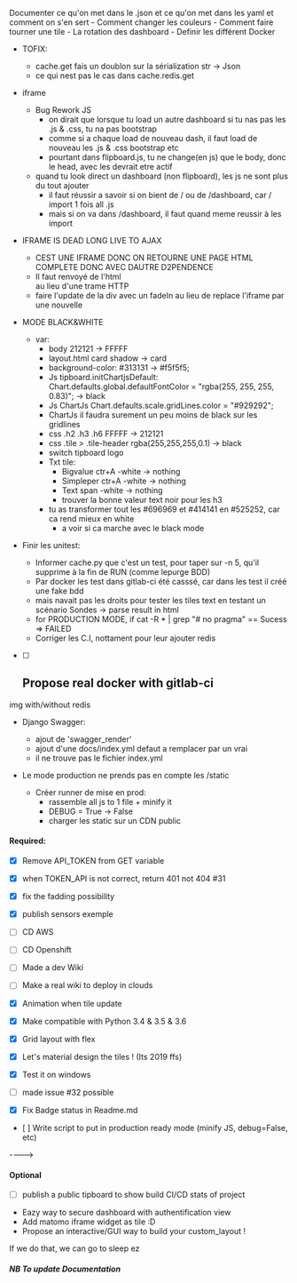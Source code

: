 Documenter ce qu'on met dans le .json et ce qu'on met dans les yaml et comment on s'en sert
    - Comment changer les couleurs
    - Comment faire tourner une tile
    - La rotation des dashboard
    - Definir les différent Docker

- TOFIX:
    - cache.get fais un doublon sur la sérialization str -> Json
    - ce qui nest pas le cas dans cache.redis.get

- iframe
    - Bug Rework JS
        - on dirait que lorsque tu load un autre dashboard si tu nas pas les .js & .css, tu na pas bootstrap
        - comme si a chaque load de nouveau dash, il faut load de nouveau les .js & .css bootstrap etc
        - pourtant dans flipboard.js, tu ne change(en js) que le body, donc le head, avec les devrait etre actif
    - quand tu look direct un dashboard (non flipboard), les js ne sont plus du tout ajouter
        - il faut réussir a savoir si on bient de / ou de /dashboard, car / import 1 fois all .js
        - mais si on va dans /dashboard, il faut quand meme reussir à les import

- IFRAME IS DEAD LONG LIVE TO AJAX


    - CEST UNE IFRAME DONC ON RETOURNE UNE PAGE HTML COMPLETE DONC AVEC DAUTRE D2PENDENCE
    - Il faut renvoyé de l'html <div> au lieu d'une trame HTTP
    - faire l'update de la div avec un fadeIn au lieu de replace l'iframe par une nouvelle

- MODE BLACK&WHITE
    - var:
        - body 212121 -> FFFFF
        - layout.html card shadow -> card
        - background-color: #313131 -> #f5f5f5;
        - Js tipboard.initChartjsDefault: Chart.defaults.global.defaultFontColor = "rgba(255, 255, 255, 0.83)"; -> black
        - Js ChartJs Chart.defaults.scale.gridLines.color = "#929292";
        - ChartJs il faudra surement un peu moins de black sur les gridlines
        - css .h2 .h3 .h6 FFFFF -> 212121
        - css .tile > .tile-header rgba(255,255,255,0.1) -> black
        - switch tipboard logo
        - Txt tile:
            - Bigvalue ctr+A -white -> nothing
            - Simpleper ctr+A -white -> nothing
            - Text span -white -> nothing
           - trouver la bonne valeur text noir pour les h3
        - tu as transformer tout les #696969 et #414141  en #525252, car ca rend mieux en white
            - a voir si ca marche avec le black mode


- Finir les unitest:
    - Informer cache.py que c'est un test, pour taper sur -n 5, qu'il supprime à la fin de RUN (comme lepurge BDD)
    - Par docker les test dans gitlab-ci été casssé, car dans les test il créé une fake bdd
    - mais navait pas les droits pour tester les tiles text en testant un scénario Sondes -> parse result in html
    - for PRODUCTION MODE, if cat -R * | grep "# no pragma" == Sucess => FAILED
    - Corriger les C.I, nottament pour leur ajouter redis

* [ ] Propose real docker with gitlab-ci
    -
img with/without redis

- Django Swagger:
    - ajout de 'swagger_render'
    - ajout d'une docs/index.yml defaut a remplacer par un vrai
    - il ne trouve pas le fichier index.yml

- Le mode production ne prends pas en compte les /static
    - Créer runner de mise en prod:
        - rassemble all js to 1 file + minify it
        - DEBUG = True -> False
        - charger les static sur un CDN public


#### Required:
* [x] Remove API_TOKEN from GET variable
* [x] when TOKEN_API is not correct, return 401 not 404 #31
* [x] fix the fadding possibility
* [x] publish sensors exemple

* [ ] CD AWS
* [ ] CD Openshift
* [ ] Made a dev Wiki
* [ ] Make a real wiki to deploy in clouds
* [x] Animation when tile update
* [x] Make compatible with Python 3.4 & 3.5 & 3.6
* [x] Grid layout with flex
* [x] Let's material design the tiles ! (Its 2019 ffs)
* [x] Test it on windows
* [ ] made issue #32 possible
* [x] Fix Badge status in Readme.md
* [ ] Write script to put in production ready mode (minify JS, debug=False, etc)


---->

#### Optional

* [ ] publish a public tipboard to show build CI/CD stats of project
* Eazy way to secure dashboard with authentification view
* Add matomo iframe widget as tile :D
* Propose an interactive/GUI way to build your custom_layout !


If we do that, we can go to sleep ez


##### NB To update Documentation

